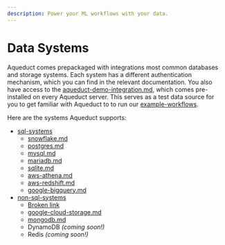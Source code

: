 ```yaml
---
description: Power your ML workflows with your data.
---
```


# Data Systems

Aqueduct comes prepackaged with integrations most common databases and storage systems. Each system has a different authentication mechanism, which you can find in the relevant documentation. You also have access to the [aqueduct-demo-integration.md](aqueduct-demo-integration.md "mention"), which comes pre-installed on every Aqueduct server. This serves as a test data source for you to get familiar with Aqueduct to to run our [example-workflows](../../example-workflows/ "mention").

Here are the systems Aqueduct supports:

* [sql-systems](sql-systems/ "mention")
  * [snowflake.md](sql-systems/snowflake.md "mention")
  * [postgres.md](sql-systems/postgres.md "mention")
  * [mysql.md](sql-systems/mysql.md "mention")
  * [mariadb.md](sql-systems/mariadb.md "mention")
  * [sqlite.md](sql-systems/sqlite.md "mention")
  * [aws-athena.md](sql-systems/aws-athena.md "mention")
  * [aws-redshift.md](sql-systems/aws-redshift.md "mention")
  * [google-bigquery.md](sql-systems/google-bigquery.md "mention")
* [non-sql-systems](non-sql-systems/ "mention")&#x20;
  * [Broken link](broken-reference "mention")
  * [google-cloud-storage.md](non-sql-systems/google-cloud-storage.md "mention")
  * [mongodb.md](non-sql-systems/mongodb.md "mention")
  * DynamoDB _(coming soon!)_
  * Redis _(coming soon!)_
